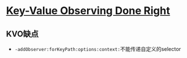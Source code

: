 # [Key-Value Observing Done Right](https://www.mikeash.com/pyblog/key-value-observing-done-right.html)

## KVO缺点

* `-addObserver:forKeyPath:options:context:`不能传递自定义的selector



